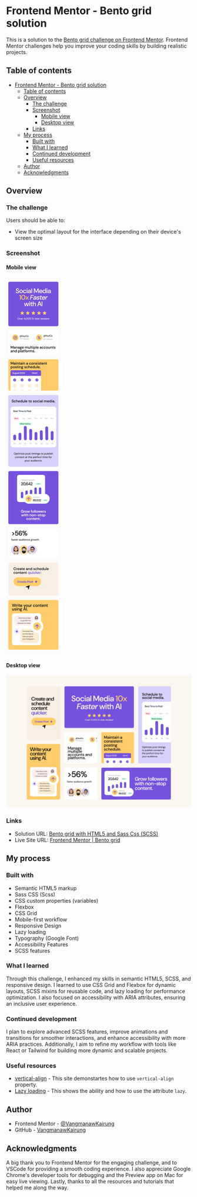 # Frontend Mentor - Bento grid solution

This is a solution to the [Bento grid challenge on Frontend Mentor](https://www.frontendmentor.io/challenges/bento-grid-RMydElrlOj). Frontend Mentor challenges help you improve your coding skills by building realistic projects.

## Table of contents

- [Frontend Mentor - Bento grid solution](#frontend-mentor---bento-grid-solution)
  - [Table of contents](#table-of-contents)
  - [Overview](#overview)
    - [The challenge](#the-challenge)
    - [Screenshot](#screenshot)
      - [Mobile view](#mobile-view)
      - [Desktop view](#desktop-view)
    - [Links](#links)
  - [My process](#my-process)
    - [Built with](#built-with)
    - [What I learned](#what-i-learned)
    - [Continued development](#continued-development)
    - [Useful resources](#useful-resources)
  - [Author](#author)
  - [Acknowledgments](#acknowledgments)

## Overview

### The challenge

Users should be able to:

- View the optimal layout for the interface depending on their device's screen size

### Screenshot

#### Mobile view

![](./sources/screenshots/Mobile%20view.png)

#### Desktop view

![](./sources/screenshots/Desktop%20view.png)

### Links

- Solution URL: [Bento grid with HTML5 and Sass Css (SCSS)](https://www.frontendmentor.io/solutions/bento-grid-with-html5-and-sass-css-scss-5XA2MOBhJo)
- Live Site URL: [Frontend Mentor | Bento grid](https://vangmanawkairung.github.io/Frontend-Mentor_Bento-grid/)

## My process

### Built with

- Semantic HTML5 markup
- Sass CSS (Scss)
- CSS custom properties (variables)
- Flexbox
- CSS Grid
- Mobile-first workflow
- Responsive Design
- Lazy loading
- Typography (Google Font)
- Accessibility Features
- SCSS features

### What I learned

Through this challenge, I enhanced my skills in semantic HTML5, SCSS, and responsive design. I learned to use CSS Grid and Flexbox for dynamic layouts, SCSS mixins for reusable code, and lazy loading for performance optimization. I also focused on accessibility with ARIA attributes, ensuring an inclusive user experience.

### Continued development

I plan to explore advanced SCSS features, improve animations and transitions for smoother interactions, and enhance accessibility with more ARIA practices. Additionally, I aim to refine my workflow with tools like React or Tailwind for building more dynamic and scalable projects.

### Useful resources

- [vertical-align](https://developer.mozilla.org/en-US/docs/Web/CSS/vertical-align) - This site demonstartes how to use `vertical-align` property.
- [Lazy loading](https://developer.mozilla.org/en-US/docs/Web/Performance/Lazy_loading) - This shows the ability and how to use the attribute `lazy`.

## Author

- Frontend Mentor - [@VangmanawKairung](https://www.frontendmentor.io/profile/VangmanawKairung)
- GitHub - [VangmanawKairung](https://github.com/VangmanawKairung)

## Acknowledgments

A big thank you to Frontend Mentor for the engaging challenge, and to VSCode for providing a smooth coding experience. I also appreciate Google Chrome's developer tools for debugging and the Preview app on Mac for easy live viewing. Lastly, thanks to all the resources and tutorials that helped me along the way.
